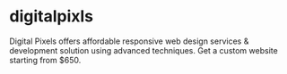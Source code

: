 # digitalpixls
Digital Pixels offers affordable responsive web design services &amp; development solution using advanced techniques. Get a custom website starting from $650.
